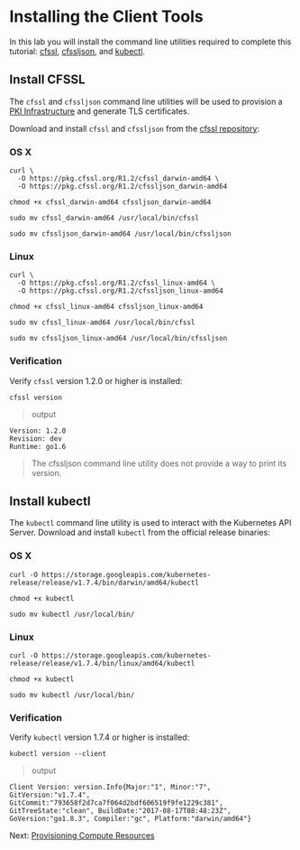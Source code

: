 # Installing the Client Tools

In this lab you will install the command line utilities required to complete this tutorial: [cfssl](https://github.com/cloudflare/cfssl), [cfssljson](https://github.com/cloudflare/cfssl), and [kubectl](https://kubernetes.io/docs/tasks/tools/install-kubectl).


## Install CFSSL

The `cfssl` and `cfssljson` command line utilities will be used to provision a [PKI Infrastructure](https://en.wikipedia.org/wiki/Public_key_infrastructure) and generate TLS certificates.

Download and install `cfssl` and `cfssljson` from the [cfssl repository](https://pkg.cfssl.org):

### OS X

```
curl \
  -O https://pkg.cfssl.org/R1.2/cfssl_darwin-amd64 \
  -O https://pkg.cfssl.org/R1.2/cfssljson_darwin-amd64
```

```
chmod +x cfssl_darwin-amd64 cfssljson_darwin-amd64
```

```
sudo mv cfssl_darwin-amd64 /usr/local/bin/cfssl
```

```
sudo mv cfssljson_darwin-amd64 /usr/local/bin/cfssljson
```

### Linux

```
curl \
  -O https://pkg.cfssl.org/R1.2/cfssl_linux-amd64 \
  -O https://pkg.cfssl.org/R1.2/cfssljson_linux-amd64
```

```
chmod +x cfssl_linux-amd64 cfssljson_linux-amd64
```

```
sudo mv cfssl_linux-amd64 /usr/local/bin/cfssl
```

```
sudo mv cfssljson_linux-amd64 /usr/local/bin/cfssljson
```

### Verification

Verify `cfssl` version 1.2.0 or higher is installed:

```
cfssl version
```

> output

```
Version: 1.2.0
Revision: dev
Runtime: go1.6
```

> The cfssljson command line utility does not provide a way to print its version.

## Install kubectl

The `kubectl` command line utility is used to interact with the Kubernetes API Server. Download and install `kubectl` from the official release binaries:

### OS X

```
curl -O https://storage.googleapis.com/kubernetes-release/release/v1.7.4/bin/darwin/amd64/kubectl
```

```
chmod +x kubectl
```

```
sudo mv kubectl /usr/local/bin/
```

### Linux

```
curl -O https://storage.googleapis.com/kubernetes-release/release/v1.7.4/bin/linux/amd64/kubectl
```

```
chmod +x kubectl
```

```
sudo mv kubectl /usr/local/bin/
```

### Verification

Verify `kubectl` version 1.7.4 or higher is installed:

```
kubectl version --client
```

> output

```
Client Version: version.Info{Major:"1", Minor:"7", GitVersion:"v1.7.4", GitCommit:"793658f2d7ca7f064d2bdf606519f9fe1229c381", GitTreeState:"clean", BuildDate:"2017-08-17T08:48:23Z", GoVersion:"go1.8.3", Compiler:"gc", Platform:"darwin/amd64"}
```

Next: [Provisioning Compute Resources](03-compute-resources.md)

